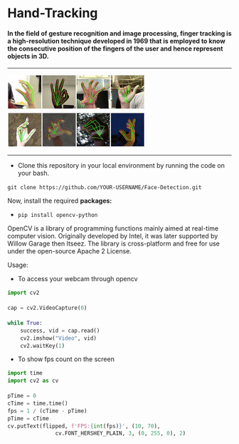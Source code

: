 # Hand-Tracking

#### In the field of gesture recognition and image processing, finger tracking is a high-resolution technique developed in 1969 that is employed to know the consecutive position of the fingers of the user and hence represent objects in 3D.

---

![Images](hand_track.jpg)

---

* Clone this repository in your local environment by running the code on your bash.
  

`git clone https://github.com/YOUR-USERNAME/Face-Detection.git`

Now, install the required **packages:**


* `pip install opencv-python` 

OpenCV is a library of programming functions mainly aimed at real-time computer vision. Originally developed by Intel, it was later supported by Willow Garage then Itseez. The library is cross-platform and free for use under the open-source Apache 2 License.

Usage:

* To access your webcam through opencv

```python
import cv2

cap = cv2.VideoCapture(0)

while True:
    success, vid = cap.read()
    cv2.imshow("Video", vid)
    cv2.waitKey(1)
```

* To show fps count on the screen

```python
import time
import cv2 as cv

pTime = 0
cTime = time.time()
fps = 1 / (cTime - pTime)
pTime = cTime
cv.putText(flipped, f'FPS:{int(fps)}', (10, 70),
               cv.FONT_HERSHEY_PLAIN, 3, (0, 255, 0), 2)
```
